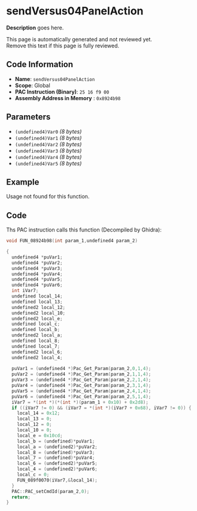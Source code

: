 # sendVersus04PanelAction

**Description** goes here.

This page is automatically generated and not reviewed yet.<br>Remove this text if this page is fully reviewed.

## Code Information

- **Name**: `sendVersus04PanelAction`
- **Scope**: Global
- **PAC Instruction (Binary)**: `25 16 f9 00`
- **Assembly Address in Memory** : `0x8924b98`

## Parameters

- `(undefined4)Var0` *(8 bytes)*
- `(undefined4)Var1` *(8 bytes)*
- `(undefined4)Var2` *(8 bytes)*
- `(undefined4)Var3` *(8 bytes)*
- `(undefined4)Var4` *(8 bytes)*
- `(undefined4)Var5` *(8 bytes)*

## Example

Usage not found for this function.

## Code

Ths PAC instruction calls this function (Decompiled by Ghidra):

```c
void FUN_08924b98(int param_1,undefined4 param_2)

{
  undefined4 *puVar1;
  undefined4 *puVar2;
  undefined4 *puVar3;
  undefined4 *puVar4;
  undefined4 *puVar5;
  undefined4 *puVar6;
  int iVar7;
  undefined local_14;
  undefined local_13;
  undefined2 local_12;
  undefined2 local_10;
  undefined2 local_e;
  undefined local_c;
  undefined local_b;
  undefined2 local_a;
  undefined local_8;
  undefined local_7;
  undefined2 local_6;
  undefined2 local_4;
  
  puVar1 = (undefined4 *)Pac_Get_Param(param_2,0,1,4);
  puVar2 = (undefined4 *)Pac_Get_Param(param_2,1,1,4);
  puVar3 = (undefined4 *)Pac_Get_Param(param_2,2,1,4);
  puVar4 = (undefined4 *)Pac_Get_Param(param_2,3,1,4);
  puVar5 = (undefined4 *)Pac_Get_Param(param_2,4,1,4);
  puVar6 = (undefined4 *)Pac_Get_Param(param_2,5,1,4);
  iVar7 = *(int *)(*(int *)(param_1 + 0x10) + 0x2d8);
  if ((iVar7 != 0) && (iVar7 = *(int *)(iVar7 + 0x68), iVar7 != 0)) {
    local_14 = 0x12;
    local_13 = 0;
    local_12 = 0;
    local_10 = 0;
    local_e = 0x10cd;
    local_b = (undefined)*puVar1;
    local_a = (undefined2)*puVar2;
    local_8 = (undefined)*puVar3;
    local_7 = (undefined)*puVar4;
    local_6 = (undefined2)*puVar5;
    local_4 = (undefined2)*puVar6;
    local_c = 0;
    FUN_089f0070(iVar7,&local_14);
  }
  PAC::PAC_setCmdId(param_2,0);
  return;
}
```

